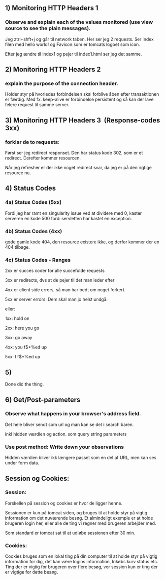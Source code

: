 

## 1) Monitoring HTTP Headers 1

### Observe and explain each of the values monitored (use view source to see the plain messages).

Jeg ztrl+shft+j og går til network taben. Her ser jeg 2 requests.
Ser index filen med hello world! 
og Favicon som er tomcats logoet som icon.



Efter jeg ændre til index1 og pejer til index1.html ser jeg det samme.

## 2) Monitoring HTTP Headers 2

### explain the purpose of the connection header.

Holder styr på hvorledes forbindelsen skal forblive åben efter transaktionen er færdig. Med fx. keep-alive er forbindelse persistent og så kan der lave felere request til samme server.


## 3) Monitoring HTTP Headers 3  (Response-codes 3xx)

### forklar de to requests:

Først ser jeg redirect responset.
Den har status kode 302, som er et redirect.
Derefter kommer resourcen.

Når jeg refresher er der ikke noget redirect svar, da jeg er på den rigtige resource nu.

## 4) Status Codes
### 4a) Status Codes (5xx)

Fordi jeg har ramt en singularity issue ved at dividere med 0, kaster serveren en kode 500 fordi servletten har kastet en exception.


### 4b) Status Codes (4xx)
gode gamle kode 404, den resource existere ikke, og derfor kommer der en 404 tilbage.

### 4c) Status Codes - Ranges


2xx er succes coder for alle succefulde requests

3xx er redirects, dvs at de pejer til det man leder efter

4xx er client side errors, så man har bedt om noget forkert.

5xx er server errors. Dem skal man jo helst undgå.

eller:

1xx: hold on

2xx: here you go

3xx: go away

4xx: you f$*%ed up

5xx: I f$*%ed up

## 5)
Done did the thing.

## 6) Get/Post-parameters

### Observe what happens in your browser's address field.

Det hele bliver sendt som url og man kan se det i search baren.

inkl hidden værdien og action. som query string parameters

### Use post method: Write down your observations

Hidden værdien bliver ikk længere passet som en del af URL, men kan ses under form data.


## Session og Cookies:

### Session:

Forskellen på session og cookies er hvor de ligger henne.

Sessionen er kun på tomcat siden, og bruges til at holde styr på vigtig information om det nuværende besøg. Et almindeligt exemple er at holde brugeren login her, eller alle de ting vi regner med brugeren arbejder med.

Som standard er tomcat sat til at udløbe sessionen efter 30 min.

### Cookies:

Cookies bruges som en lokal ting på din computer til at holde styr på vigtig information for dig, det kan være logins information, Inkøbs kurv status etc. Ting der er vigtig for brugeren over flere besøg, vor session kun er ting der er vigtige for dette besøg.